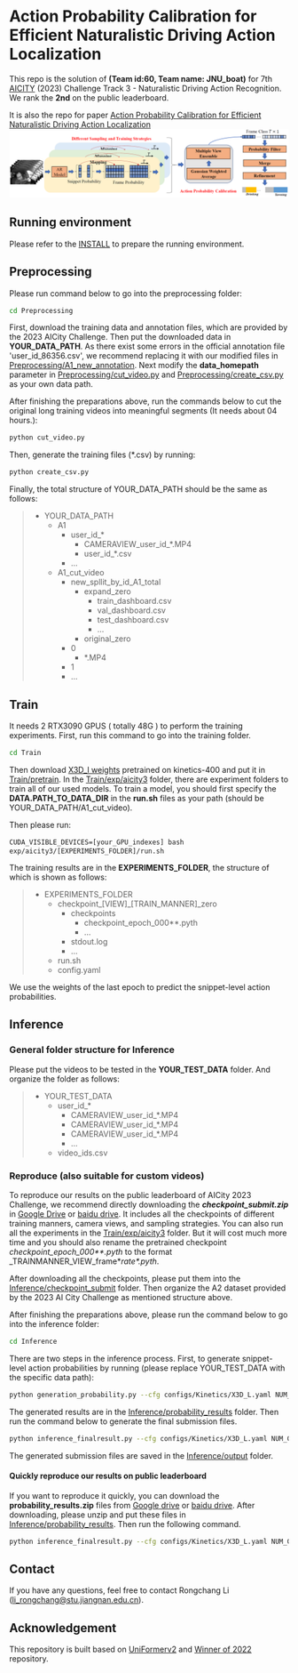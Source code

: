 # Action Probability Calibration for Efficient Naturalistic Driving Action Localization
This repo is the solution of **(Team id:60, Team name: JNU_boat)** for 7th [AICITY](https://www.aicitychallenge.org/2023-challenge-tracks/) (2023) Challenge Track 3 - Naturalistic Driving Action Recognition.
We rank the **2nd** on the public leaderboard.

It is also the repo for paper [Action Probability Calibration for
Efficient Naturalistic Driving Action Localization](https://openaccess.thecvf.com/content/CVPR2023W/AICity/papers/Li_Action_Probability_Calibration_for_Efficient_Naturalistic_Driving_Action_Localization_CVPRW_2023_paper.pdf)
![framework](framework.png)

## Running environment

Please refer to the [INSTALL](Train/INSTALL.md) to prepare the running environment.

## Preprocessing
Please run command below to go into the preprocessing folder:
```bash
cd Preprocessing
```
First, download the training data and annotation files, which are provided by the 2023 AICity Challenge. Then put the downloaded data in **YOUR_DATA_PATH**.
As there exist some errors in the official annotation file 'user_id_86356.csv', we recommend replacing it with our modified files in [Preprocessing/A1_new_annotation](Preprocessing/A1_new_annotation).
Next modify the __data_homepath__ parameter in [Preprocessing/cut_video.py](Preprocessing/cut_video.py#L31) and [Preprocessing/create_csv.py](Preprocessing/create_csv.py#L6) as your own data path.

After finishing the preparations above, run the commands below to cut the original long training videos into meaningful segments (It needs about 04 hours.):
```bash
python cut_video.py
```
Then, generate the training files (*.csv) by running:
```bash
python create_csv.py
```
Finally, the total structure of YOUR_DATA_PATH should be the same as follows:
>   * YOUR_DATA_PATH
>     * A1
>       * user_id_*
>         * CAMERAVIEW_user_id_*.MP4
>         * user_id_*.csv
>       * ...
>     * A1_cut_video
>       * new_spllit_by_id_A1_total
>         * expand_zero
>           * train_dashboard.csv
>           * val_dashboard.csv
>           * test_dashboard.csv
>           * ...
>         * original_zero
>       * 0
>         * *.MP4 
>       * 1
>       * ...

## Train
It needs 2 RTX3090 GPUS ( totally 48G ) to perform the training experiments.
First, run this command to go into the training folder.
```bash
cd Train
```
Then download [X3D_l weights](https://dl.fbaipublicfiles.com/pyslowfast/x3d_models/x3d_l.pyth) pretrained on kinetics-400 and put it in [Train/pretrain](Train/pretrain).
In the [Train/exp/aicity3](Train/exp/aicity3) folder, there are experiment folders to train all of our used models.
To train a model, you should first specify the **DATA.PATH_TO_DATA_DIR** in the **run.sh** files as your path (should be YOUR_DATA_PATH/A1_cut_video).

Then please run:
```
CUDA_VISIBLE_DEVICES=[your_GPU_indexes] bash exp/aicity3/[EXPERIMENTS_FOLDER]/run.sh
```
The training results are in the  **EXPERIMENTS_FOLDER**, the structure of which is shown as follows:
>   * EXPERIMENTS_FOLDER
>     * checkpoint_[VIEW]_[TRAIN_MANNER]_zero
>       * checkpoints
>         * checkpoint_epoch_000**.pyth
>         * ...
>       * stdout.log
>       * ...
>     * run.sh
>     * config.yaml

We use the weights of the last epoch to predict the snippet-level action probabilities.


## Inference
### General folder structure for Inference
Please put the videos to be tested in the **YOUR_TEST_DATA** folder. And organize the folder as follows:
>   * YOUR_TEST_DATA
>     * user_id_*
>       * CAMERAVIEW_user_id_*.MP4
>       * CAMERAVIEW_user_id_*.MP4
>       * CAMERAVIEW_user_id_*.MP4
>       * ...
>     * video_ids.csv
### Reproduce (also suitable for custom videos)
To reproduce our results on the public leaderboard of AICity 2023 Challenge, we recommend directly downloading the **_checkpoint_submit.zip_** in [Google Drive](https://drive.google.com/drive/folders/1ZqcT_Z3rqEXrTSe3k_WpYpmhHBPAgnCF?usp=sharing) or [baidu drive](https://pan.baidu.com/s/155jB0oRBERVIquoSmSYJCQ?pwd=oqq3). It includes all the checkpoints of different training manners, camera views, and sampling strategies. 
You can also run all the experiments in the [Train/exp/aicity3](Train/exp/aicity3) folder. But it will cost much more time and you should also rename the pretrained checkpoint _checkpoint_epoch_000**.pyth_ to the format _TRAINMANNER_VIEW_frame*_rate*.pyth_.

After downloading all the checkpoints, please put them into the [Inference/checkpoint_submit](Inference/checkpoint_submit) folder.
Then organize the A2 dataset provided by the 2023 AI City Challenge as mentioned structure above.

After finishing the preparations above, please run the command below to go into the inference folder:
```bash
cd Inference
```
There are two steps in the inference process. First, to generate snippet-level action probabilities by running (please replace YOUR_TEST_DATA with the specific data path):
```bash
python generation_probability.py --cfg configs/Kinetics/X3D_L.yaml NUM_GPUS 1 TRAIN.ENABLE False DATA.PATH_TO_DATA_DIR [YOUR_TEST_DATA]
```
The generated results are in the [Inference/probability_results](Inference/probability_results) folder. Then run the command below to generate the final submission files.
```bash
python inference_finalresult.py --cfg configs/Kinetics/X3D_L.yaml NUM_GPUS 1 TRAIN.ENABLE False DATA.PATH_TO_DATA_DIR [YOUR_TEST_DATA]
```
The generated submission files are saved in the [Inference/output](Inference/output) folder.

#### Quickly reproduce our results on public leaderboard
If you want to reproduce it quickly, you can download the **probability_results.zip** files from [Google drive](https://drive.google.com/drive/folders/1ZqcT_Z3rqEXrTSe3k_WpYpmhHBPAgnCF?usp=sharing) or [baidu drive](https://pan.baidu.com/s/155jB0oRBERVIquoSmSYJCQ?pwd=oqq3). After downloading, please unzip and put these files in [Inference/probability_results](Inference/probability_results). Then run the following command.

```bash
python inference_finalresult.py --cfg configs/Kinetics/X3D_L.yaml NUM_GPUS 1 TRAIN.ENABLE False DATA.PATH_TO_DATA_DIR [YOUR_TEST_DATA]
```



## Contact

If you have any questions, feel free to contact Rongchang Li (li_rongchang@stu.jiangnan.edu.cn).

## Acknowledgement

This repository is built based on [UniFormerv2](https://github.com/OpenGVLab/UniFormerV2) and [Winner of 2022](https://github.com/VTCC-uTVM) repository.


